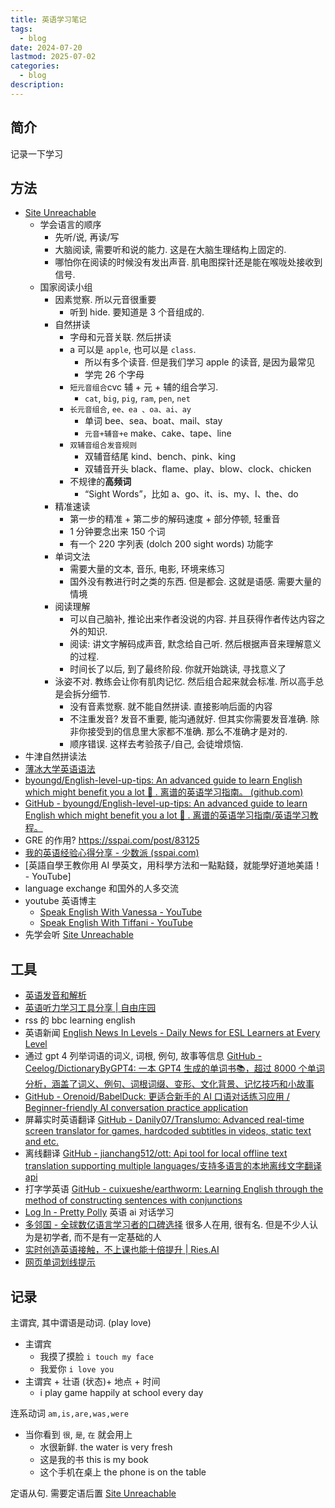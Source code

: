 ```yaml
---
title: 英语学习笔记
tags:
  - blog
date: 2024-07-20
lastmod: 2025-07-02
categories:
  - blog
description: 
---
```


## 简介

记录一下学习

## 方法

- [Site Unreachable](https://www.youtube.com/watch?v=jRxdlguhSzk)
    - 学会语言的顺序
        - 先听/说, 再读/写
        - 大脑阅读, 需要听和说的能力. 这是在大脑生理结构上固定的.
        - 哪怕你在阅读的时候没有发出声音. 肌电图探针还是能在喉咙处接收到信号.
    - 国家阅读小组
        - 因素觉察. 所以元音很重要
            - 听到 hide. 要知道是 3 个音组成的.
        - 自然拼读
            - 字母和元音关联. 然后拼读
            - a 可以是 `apple`, 也可以是 `class`.
                - 所以有多个读音. 但是我们学习 apple 的读音, 是因为最常见
                - 学完 26 个字母
            - `短元音组合`cvc 辅 + 元 + 辅的组合学习.
                - `cat`, `big`, `pig`, `ram`, `pen`, `net`
            - `长元音组合`, `ee、ea 、oa、ai、ay`
                - 单词 bee、sea、boat、mail、stay
                - `元音+辅音+e` make、cake、tape、line
            - `双辅音组合发音规则`
                - 双辅音结尾 kind、bench、pink、king
                - 双辅音开头 black、flame、play、blow、clock、chicken
            - 不规律的**高频词**
                - “Sight Words”，比如 a、go、it、is、my、I、the、do
        - 精准速读
            - 第一步的精准 + 第二步的解码速度 + 部分停顿, 轻重音
            - 1 分钟要念出来 150 个词
            - 有一个 220 字列表 (dolch 200 sight words) 功能字
        - 单词文法
            - 需要大量的文本, 音乐, 电影, 环境来练习
            - 国外没有教进行时之类的东西. 但是都会. 这就是语感. 需要大量的情境
        - 阅读理解
            - 可以自己脑补, 推论出来作者没说的内容. 并且获得作者传达内容之外的知识.
            - 阅读: 讲文字解码成声音, 默念给自己听. 然后根据声音来理解意义的过程.
            - 时间长了以后, 到了最终阶段. 你就开始跳读, 寻找意义了
        - 泳姿不对. 教练会让你有肌肉记忆. 然后组合起来就会标准. 所以高手总是会拆分细节.
            - 没有音素觉察. 就不能自然拼读. 直接影响后面的内容
            - 不注重发音?  发音不重要, 能沟通就好. 但其实你需要发音准确. 除非你接受到的信息里大家都不准确. 那么不准确才是对的.
            - 顺序错误. 这样去考验孩子/自己, 会徒增烦恼.
- 牛津自然拼读法
- [薄冰大学英语语法](https://oldwestenglish.github.io/grammar/#/)
- [byoungd/English-level-up-tips: An advanced guide to learn English which might benefit you a lot 🎉 . 离谱的英语学习指南。 (github.com)](https://github.com/byoungd/English-level-up-tips)
- [GitHub - byoungd/English-level-up-tips: An advanced guide to learn English which might benefit you a lot 🎉 . 离谱的英语学习指南/英语学习教程。](https://github.com/byoungd/English-level-up-tips)
- GRE 的作用?  https://sspai.com/post/83125
- [我的英语经验心得分享 - 少数派 (sspai.com)](https://sspai.com/post/83414)
- [英語自學王教你用 AI 學英文，用科學方法和一點點錢，就能學好道地美語！ - YouTube]
- language exchange 和国外的人多交流
- youtube 英语博主
    - [Speak English With Vanessa - YouTube](https://youtube.com/@SpeakEnglishWithVanessa?si=v62J2hcJUltErmWE)
    - [Speak English With Tiffani - YouTube](https://youtube.com/@SpeakEnglishWithTiffani?si=WcUWvIfHFdbgiCtk)
- 先学会听 [Site Unreachable](https://www.zhihu.com/question/606441071/answer/3086300910?utm_psn=1870251427709988864)

## 工具

- [英语发音和解析](https://www.wordflow.click/application/tools?bookId=me&sourceId=me)
- [英语听力学习工具分享 \| 自由庄园](https://ramsayleung.github.io/zh/post/2023/%E8%8B%B1%E8%AF%AD%E5%90%AC%E5%8A%9B%E5%AD%A6%E4%B9%A0%E5%B7%A5%E5%85%B7%E5%88%86%E4%BA%AB/)
- rss 的 bbc learning english
- 英语新闻 [English News In Levels - Daily News for ESL Learners at Every Level](https://englishnewsinlevels.com/)
- 通过 gpt 4 列举词语的词义, 词根, 例句, 故事等信息 [GitHub - Ceelog/DictionaryByGPT4: 一本 GPT4 生成的单词书📚，超过 8000 个单词分析，涵盖了词义、例句、词根词缀、变形、文化背景、记忆技巧和小故事](https://github.com/Ceelog/DictionaryByGPT4)
- [GitHub - Orenoid/BabelDuck: 更适合新手的 AI 口语对话练习应用 / Beginner-friendly AI conversation practice application](https://github.com/Orenoid/BabelDuck)
- 屏幕实时英语翻译 [GitHub - Danily07/Translumo: Advanced real-time screen translator for games, hardcoded subtitles in videos, static text and etc.](https://github.com/Danily07/Translumo)
- 离线翻译 [GitHub - jianchang512/ott: Api tool for local offline text translation supporting multiple languages/支持多语言的本地离线文字翻译api](https://github.com/jianchang512/ott)
- 打字学英语 [GitHub - cuixueshe/earthworm: Learning English through the method of constructing sentences with conjunctions](https://github.com/cuixueshe/earthworm)
- [Log In - Pretty Polly](https://www.prettypolly.app/login) 英语 ai 对话学习
- [多邻国 - 全球数亿语言学习者的口碑选择](https://www.duolingo.cn/) 很多人在用, 很有名. 但是不少人认为是初学者, 而不是有一定基础的人
- [实时创造英语接触，不上课也能十倍提升 | Ries.AI](https://ries.ai/zh/learn-english?c=0N13)
- [网页单词划线提示](https://ries.ai/zh/)

## 记录

主谓宾, 其中谓语是动词. (play love)

- 主谓宾
    - 我摸了摸脸 `i touch my face`
    - 我爱你 `i love you`
- 主谓宾 + 壮语 (状态)+ 地点 + 时间
    - i play game happily at school every day

连系动词 `am,is,are,was,were`

- 当你看到 `很`, `是`, `在` 就会用上
    - 水很新鲜. the water is very fresh
    - 这是我的书 this is my book
    - 这个手机在桌上 the phone is on the table

定语从句. 需要定语后置 [Site Unreachable](https://www.douyin.com/user/MS4wLjABAAAAkzRrxX4E3Wwb848uhVeVFyhn5x418gcxv6LQ1XFhNJ0?modal_id=7392838833076800804&relation=0&vid=7385866925277990180)
